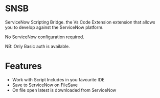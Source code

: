 # SNSB
ServiceNow Scripting Bridge.
the Vs Code Extension extension that allows you to develop against the ServiceNow platform.

No ServiceNow configuration required.

NB: Only Basic auth is available. 

# Features

* Work with Script Includes in you favourite IDE
* Save to ServiceNow on FileSave
* On file open latest is downloaded from ServiceNow
